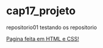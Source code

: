# cap17_projeto
 repositorio01
 testando os repositorio
 
 <a href="https://douglasgunzel.github.io/cap17_projeto/desafio/index.html" target=blank>Pagina feita em HTML e CSS! </a>